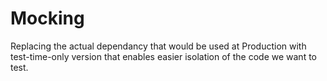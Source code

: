 # Mocking

Replacing the actual dependancy that would be used at Production with test-time-only version that enables easier isolation of the code we want to test.

